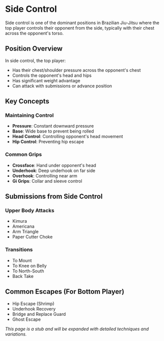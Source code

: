 # Side Control

Side control is one of the dominant positions in Brazilian Jiu-Jitsu where the top player controls their opponent from the side, typically with their chest across the opponent's torso.

## Position Overview

In side control, the top player:

- Has their chest/shoulder pressure across the opponent's chest
- Controls the opponent's head and hips
- Has significant weight advantage
- Can attack with submissions or advance position

## Key Concepts

### Maintaining Control

- **Pressure**: Constant downward pressure
- **Base**: Wide base to prevent being rolled
- **Head Control**: Controlling opponent's head movement
- **Hip Control**: Preventing hip escape

### Common Grips

- **Crossface**: Hand under opponent's head
- **Underhook**: Deep underhook on far side
- **Overhook**: Controlling near arm
- **Gi Grips**: Collar and sleeve control

## Submissions from Side Control

### Upper Body Attacks

- Kimura
- Americana
- Arm Triangle
- Paper Cutter Choke

### Transitions

- To Mount
- To Knee on Belly
- To North-South
- Back Take

## Common Escapes (For Bottom Player)

- Hip Escape (Shrimp)
- Underhook Recovery
- Bridge and Replace Guard
- Ghost Escape

_This page is a stub and will be expanded with detailed techniques and variations._

